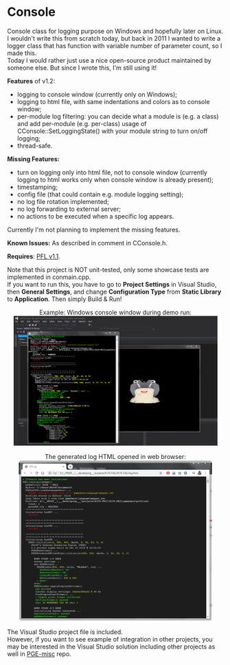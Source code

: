# Console
Console class for logging purpose on Windows and hopefully later on Linux.  
I wouldn't write this from scratch today, but back in 2011 I wanted to write a logger class that has function with variable number of parameter count, so I made this.  
Today I would rather just use a nice open-source product maintained by someone else. But since I wrote this, I'm still using it!

**Features** of v1.2:
 - logging to console window (currently only on Windows);
 - logging to html file, with same indentations and colors as to console window;
 - per-module log filtering: you can decide what a module is (e.g. a class) and add per-module (e.g. per-class) usage of CConsole::SetLoggingState() with your module string to turn on/off logging;
 - thread-safe.

**Missing Features:**
 - turn on logging only into html file, not to console window (currently logging to html works only when console window is already present);
 - timestamping;
 - config file (that could contain e.g. module logging setting);
 - no log file rotation implemented;
 - no log forwarding to external server;
 - no actions to be executed when a specific log appears.

Currently I'm not planning to implement the missing features.

**Known Issues:**
As described in comment in CConsole.h.

**Requires**: [PFL v1.1](https://github.com/proof88/PFL).

Note that this project is NOT unit-tested, only some showcase tests are implemented in conmain.cpp.  
If you want to run this, you have to go to **Project Settings** in Visual Studio, then **General Settings**, and change **Configuration Type** from **Static Library** to **Application**. Then simply Build & Run!

<p align="center">
  Example: Windows console window during demo run:<br/>
  <a href="cconsole-shot-01.PNG" target="_blank"><img src="cconsole-shot-01.PNG" width="475" height="301"></a>
</p>
  
<p align="center">
  The generated log HTML opened in web browser:<br/>
  <a href="cconsole-shot-02.PNG" target="_blank"><img src="cconsole-shot-02.PNG" width="450" height="373"></a>
</p>

The Visual Studio project file is included.<br/>
However, if you want to see example of integration in other projects, you may be interested in the Visual Studio solution including other projects as well in [PGE-misc](https://github.com/proof88/PGE-misc) repo.
